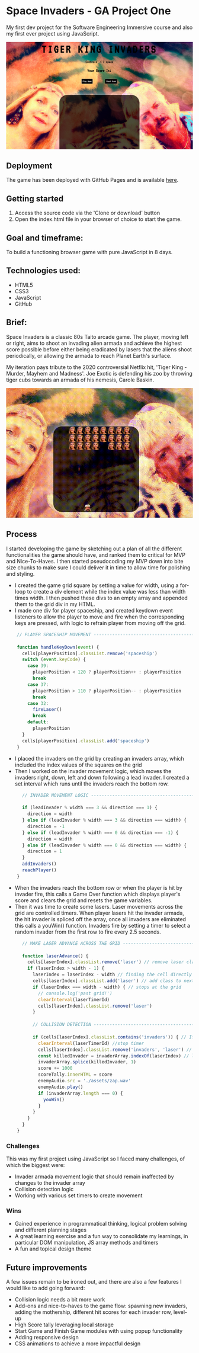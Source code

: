 # Space Invaders - GA Project One

My first dev project for the Software Engineering Immersive course and also my first ever project using JavaScript.

![game-screenshot](./assets/screenshots/start.png)

## Deployment

The game has been deployed with GitHub Pages and is available [here](ainokyto.github.io/sei-project-01/).

## Getting started

1. Access the source code via the 'Clone or download' button 
2. Open the index.html file in your browser of choice to start the game.


## Goal and timeframe:
To build a functioning browser game with pure JavaScript in 8 days.


## Technologies used:
* HTML5
* CSS3
* JavaScript
* GitHub


## Brief:
Space Invaders is a classic 80s Taito arcade game. The player, moving left or right, aims to shoot an invading alien armada and achieve the highest score possible before either being eradicated by lasers that the aliens shoot periodically, or allowing the armada to reach Planet Earth's surface.

My iteration pays tribute to the 2020 controversial Netflix hit, 'Tiger King - Murder, Mayhem and Madness'. Joe Exotic is defending his zoo by throwing tiger cubs towards an armada of his nemesis, Carole Baskin.

![game-screenshot](./assets/screenshots/tiger.gif)

## Process
I started developing the game by sketching out a plan of all the different functionalities the game should have, and ranked them to critical for MVP and Nice-To-Haves. I then started pseudocoding my MVP down into bite size chunks to make sure I could deliver it in time to allow time for polishing and styling. 
* I created the game grid square by setting a value for width, using a for-loop to create a div element while the index value was less than width times width. I then pushed these divs to an empty array and appended them to the grid div in my HTML.
* I made one div for player spaceship, and created keydown event listeners to allow the player to move and fire when the corresponding keys are pressed, with logic to refrain player from moving off the grid.

```javascript
    // PLAYER SPACESHIP MOVEMENT ---------------------------------------------

    function handleKeyDown(event) {
      cells[playerPosition].classList.remove('spaceship')
      switch (event.keyCode) {
        case 39:
          playerPosition < 120 ? playerPosition++ : playerPosition
          break
        case 37:
          playerPosition > 110 ? playerPosition-- : playerPosition
          break
        case 32:
          fireLaser()
          break
        default:
          playerPosition
      }
      cells[playerPosition].classList.add('spaceship')
    }
```

* I placed the invaders on the grid by creating an invaders array, which included the index values of the squares on the grid
* Then I worked on the invader movement logic, which moves the invaders right, down, left and down following a lead invader. I created a set interval which runs until the invaders reach the bottom row.

```javascript
      // INVADER MOVEMENT LOGIC ------------------------------------------------

      if (leadInvader % width === 3 && direction === 1) {
        direction = width
      } else if (leadInvader % width === 3 && direction === width) {
        direction = -1
      } else if (leadInvader % width === 0 && direction === -1) {
        direction = width
      } else if (leadInvader % width === 0 && direction === width) {
        direction = 1
      }
      addInvaders()
      reachPlayer()
    }
```

* When the invaders reach the bottom row or when the player is hit by invader fire, this calls a Game Over function which displays player's score and clears the grid and resets the game variables.
* Then it was time to create some lasers. Laser movements across the grid are controlled timers. When player lasers hit the invader armada, the hit invader is spliced off the array, once all invaders are eliminated this calls a youWin() function. Invaders fire by setting a timer to select a random invader from the first row to fire every 2.5 seconds.

```javascript
      // MAKE LASER ADVANCE ACROSS THE GRID ----------------------------------------------------

      function laserAdvance() {
        cells[laserIndex].classList.remove('laser') // remove laser class
        if (laserIndex > width - 1) {
          laserIndex = laserIndex - width // finding the cell directly above current laserindex
          cells[laserIndex].classList.add('laser') // add class to next cell
          if (laserIndex === width - width) { // stops at the grid
            // console.log('past grid!')
            clearInterval(laserTimerId)
            cells[laserIndex].classList.remove('laser')
          }
          
          // COLLISION DETECTION ---------------------------------------------------------------

          if (cells[laserIndex].classList.contains('invaders')) { // If laser 'hits' invader
            clearInterval(laserTimerId) //stop timer
            cells[laserIndex].classList.remove('invaders', 'laser') // clear cell from both classes
            const killedInvader = invaderArray.indexOf(laserIndex) // locates the index of hit invader
            invaderArray.splice(killedInvader, 1)
            score += 1000
            scoreTally.innerHTML = score
            enemyAudio.src = './assets/zap.wav'
            enemyAudio.play()
            if (invaderArray.length === 0) {
              youWin()
            }
          }
        }
      }
    }
```

### Challenges
This was my first project using JavaScript so I faced many challenges, of which the biggest were:
* Invader armada movement logic that should remain inaffected by changes to the invader array
* Collision detection logic
* Working with various set timers to create movement


### Wins
* Gained experience in programmatical thinking, logical problem solving and different planning stages
* A great learning exercise and a fun way to consolidate my learnings, in particular DOM manipulation, JS array methods and timers 
* A fun and topical design theme


## Future improvements
A few issues remain to be ironed out, and there are also a few features I would like to add going forward:
* Collision logic needs a bit more work
* Add-ons and nice-to-haves to the game flow: spawning new invaders, adding the mothership, different hit scores for each invader row, level-up
* High Score tally leveraging local storage
* Start Game and Finish Game modules with using popup functionality
* Adding responsive design
* CSS animations to achieve a more impactful design 